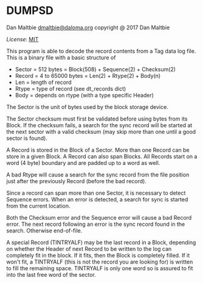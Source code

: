 DUMPSD
======

Dan Maltbie <dmaltbie@daloma.org>
copyright @ 2017 Dan Maltbie

*License*: [MIT](http://www.opensource.org/licenses/mit-license.php)

This program is able to decode the record contents from a Tag
data log file. This is a binary file with a basic structure of

- Sector = 512 bytes
         = Block(508) + Sequence(2) + Checksum(2)
- Record = 4 to 65000 bytes
         = Len(2) + Rtype(2) + Body(n)
- Len    = length of record
- Rtype  = type of record (see dt_records dict)
- Body   = depends on rtype (with a type specific Header)

The Sector is the unit of bytes used by the block storage device.

The Sector checksum must first be validated before using bytes
from its Block. If the checksum fails, a search for the sync record
will be started at the next sector with a valid checksum (may
skip more than one until a good sector is found).

A Record is stored in the Block of a Sector. More than one Record
can be store in a given Block. A Record can also span Blocks. All
Records start on a word (4 byte) boundary and are padded up to a
word as well.

A bad Rtype will cause a search for the sync record from the file
position just after the previously Record (before the bad record).

Since a record can span more than one Sector, it is necessary to
detect Sequence errors. When an error is detected, a search for
sync is started from the current location.

Both the Checksum error and the Sequence error will cause a bad
Record error. The next record following an error is the sync
record found in the search. Otherwise end-of-file.

A special Record (TINTRYALF) may be the last record in a Block,
depending on whether the Header of next Record to be written to
the log can completely fit in the block. If it fits, then the
Block is completely filled. If it won't fit, a TINTRYALF (this
is not the record you are looking for) is written to fill the
remaining space. TINTRYALF is only one word so is assured to
fit into the last free word of the sector.
